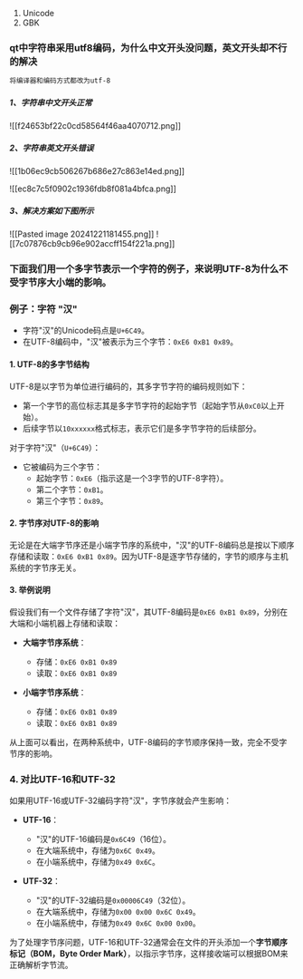 1. Unicode
2. GBK



### qt中字符串采用utf8编码，为什么中文开头没问题，英文开头却不行的解决
```txt
将编译器和编码方式都改为utf-8
```

##### 1、字符串中文开头正常
![[f24653bf22c0cd58564f46aa4070712.png]]
##### 2、字符串英文开头错误
![[1b06ec9cb506267b686e27c863e14ed.png]]

![[ec8c7c5f0902c1936fdb8f081a4bfca.png]]

##### 3、解决方案如下图所示
![[Pasted image 20241221181455.png]]
![[7c07876cb9cb96e902accff154f221a.png]]


### 下面我们用一个多字节表示一个字符的例子，来说明UTF-8为什么不受字节序大小端的影响。

### 例子：字符 "汉"

- 字符"汉"的Unicode码点是`U+6C49`。
- 在UTF-8编码中，"汉"被表示为三个字节：`0xE6 0xB1 0x89`。

#### 1. **UTF-8的多字节结构**

UTF-8是以字节为单位进行编码的，其多字节字符的编码规则如下：

- 第一个字节的高位标志其是多字节字符的起始字节（起始字节从`0xC0`以上开始）。
- 后续字节以`10xxxxxx`格式标志，表示它们是多字节字符的后续部分。

对于字符"汉"（`U+6C49`）：

- 它被编码为三个字节：
    - 起始字节：`0xE6`（指示这是一个3字节的UTF-8字符）。
    - 第二个字节：`0xB1`。
    - 第三个字节：`0x89`。

#### 2. **字节序对UTF-8的影响**

无论是在大端字节序还是小端字节序的系统中，"汉"的UTF-8编码总是按以下顺序存储和读取：`0xE6 0xB1 0x89`。因为UTF-8是逐字节存储的，字节的顺序与主机系统的字节序无关。

#### 3. **举例说明**

假设我们有一个文件存储了字符"汉"，其UTF-8编码是`0xE6 0xB1 0x89`，分别在大端和小端机器上存储和读取：

- **大端字节序系统**：
    
    - 存储：`0xE6 0xB1 0x89`
    - 读取：`0xE6 0xB1 0x89`
- **小端字节序系统**：
    
    - 存储：`0xE6 0xB1 0x89`
    - 读取：`0xE6 0xB1 0x89`

从上面可以看出，在两种系统中，UTF-8编码的字节顺序保持一致，完全不受字节序的影响。

### 4. **对比UTF-16和UTF-32**

如果用UTF-16或UTF-32编码字符"汉"，字节序就会产生影响：

- **UTF-16**：
    
    - "汉"的UTF-16编码是`0x6C49`（16位）。
    - 在大端系统中，存储为`0x6C 0x49`。
    - 在小端系统中，存储为`0x49 0x6C`。
- **UTF-32**：
    
    - "汉"的UTF-32编码是`0x00006C49`（32位）。
    - 在大端系统中，存储为`0x00 0x00 0x6C 0x49`。
    - 在小端系统中，存储为`0x49 0x6C 0x00 0x00`。

为了处理字节序问题，UTF-16和UTF-32通常会在文件的开头添加一个**字节顺序标记（BOM，Byte Order Mark）**，以指示字节序，这样接收端可以根据BOM来正确解析字节流。
